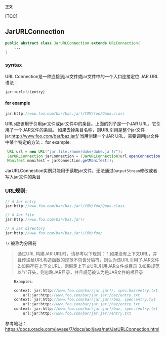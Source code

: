 **`正文`**

[TOC]

## JarURLConnection
```java
public abstract class JarURLConnection extends URLConnection{
    ...
}
```

### syntax
URL Connection是一种连接到jar文件或jar文件中的一个入口连接定位
JAR URL语法：
```java
jar:<url>!/{entry}
```

#### for example
```java
jar:http://www.foo.com/bar/baz.jar!/COM/foo/Quux.class
```
URLs应该用于引用jar文件或jar文件中的条目。上面的列子是一个JAR URL，它引用了一个JAR文件的条目。 如果去掉条目名称，则URL引用是整个jar文件 jar:http://www.foo.com/bar/baz.jar!/
当用创建一个JAR URL，需要调用jar文件中某个特定的方法： for example:
```java
 URL url = new URL("jar:file:/home/duke/duke.jar!/");
 JarURLConnection jarConnection = (JarURLConnection)url.openConnection();
 Manifest manifest = jarConnection.getManifest();
```
JarURLConnection实例只能用于读取jar文件，无法通过`OutputStream`修改或者写入jar文件的条目

### URL规则:
```java
// A Jar entry
jar:http://www.foo.com/bar/baz.jar!/COM/foo/Quux.class

// A Jar file
jar:http://www.foo.com/bar/baz.jar!/

// A Jar directory
jar:http://www.foo.com/bar/baz.jar!/COM/foo/
```
`!/`  被称为分隔符

>通过URL 构建JAR URL时，请参考以下规则：
1.如果没有上下文URL，并且传递给URL构造函数的规范不包含分隔符，则认为该URL引用了JAR文件
2.如果存在上下文URL，则假定上下文URL引用JAR文件或目录
3.如果规范以"/"开头，则忽略JAR目录，并且规范被认为是JAR文件的根目录

```java
    Examples:

    context: jar:http://www.foo.com/bar/jar.jar!/, spec:baz/entry.txt
        url:jar:http://www.foo.com/bar/jar.jar!/baz/entry.txt 
    context: jar:http://www.foo.com/bar/jar.jar!/baz, spec:entry.txt
        url:jar:http://www.foo.com/bar/jar.jar!/baz/entry.txt 
    context: jar:http://www.foo.com/bar/jar.jar!/baz, spec:/entry.txt
        url:jar:http://www.foo.com/bar/jar.jar!/entry.txt 
```



参考地址：https://docs.oracle.com/javase/7/docs/api/java/net/JarURLConnection.html
